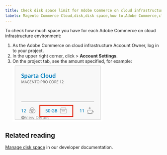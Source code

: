 ```yaml
---
title: Check disk space limit for Adobe Commerce on cloud infrastructure
labels: Magento Commerce Cloud,disk,disk space,how to,Adobe Commerce,cloud infrastructure
---
```


To check how much space you have for each Adobe Commerce on cloud infrastructure environment:

1. As the Adobe Commerce on cloud infrastructure Account Owner, log in to your project.    
1. In the upper right corner, click **<your name>** > **Account Settings**.    
1. On the project tab, see the amount specified, for example:
    ![project space](assets/project_space.png)

## Related reading

[Manage disk space](https://devdocs.magento.com/cloud/project/manage-disk-space.html) in our developer documentation.

